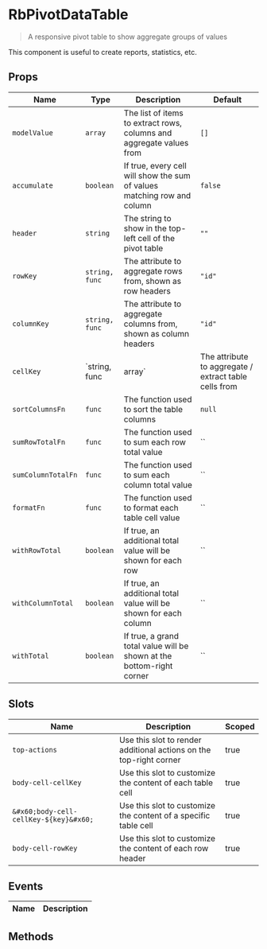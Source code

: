 # RbPivotDataTable

> A responsive pivot table to show aggregate groups of values

This component is useful to create reports, statistics, etc.

## Props

| Name | Type | Description | Default |
| ---- | ---- | ----------- | ------- |
| `modelValue` | `array` | The list of items to extract rows, columns and aggregate values from | `[]` |
| `accumulate` | `boolean` | If true, every cell will show the sum of values matching row and column | `false` |
| `header` | `string` | The string to show in the top-left cell of the pivot table | `""` |
| `rowKey` | `string, func` | The attribute to aggregate rows from, shown as row headers | `"id"` |
| `columnKey` | `string, func` | The attribute to aggregate columns from, shown as column headers | `"id"` |
| `cellKey` | `string, func|array` | The attribute to aggregate &#x2F; extract table cells from | `"id"` |
| `sortColumnsFn` | `func` | The function used to sort the table columns | `null` |
| `sumRowTotalFn` | `func` | The function used to sum each row total value | `` |
| `sumColumnTotalFn` | `func` | The function used to sum each column total value | `` |
| `formatFn` | `func` | The function used to format each table cell value | `` |
| `withRowTotal` | `boolean` | If true, an additional total value will be shown for each row | `` |
| `withColumnTotal` | `boolean` | If true, an additional total value will be shown for each column | `` |
| `withTotal` | `boolean` | If true, a grand total value will be shown at the bottom-right corner | `` |

## Slots

| Name | Description | Scoped |
| ---- | ----------- | ------ |
| `top-actions` | Use this slot to render additional actions on the top-right corner | true |
| `body-cell-cellKey` | Use this slot to customize the content of each table cell | true |
| `&#x60;body-cell-cellKey-${key}&#x60;` | Use this slot to customize the content of a specific table cell | true |
| `body-cell-rowKey` | Use this slot to customize the content of each row header | true |

## Events

| Name | Description |
| ---- | ----------- |

## Methods
